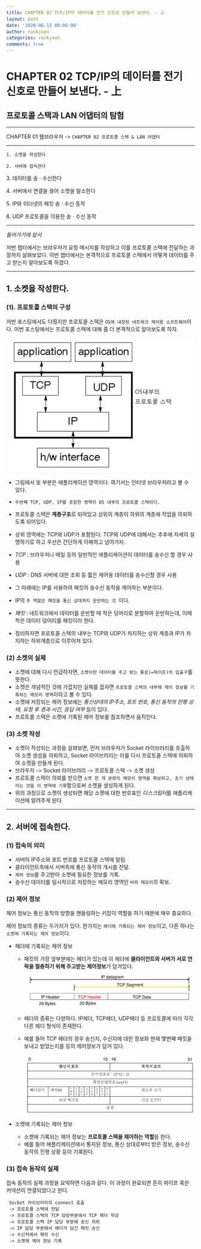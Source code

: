 ```yaml
---
title: CHAPTER 02 TCP/IP의 데이터를 전기 신호로 만들어 보낸다. - 上
layout: post
date: '2020-06-13 00:06:00'
author: rockjoon
categories: rockjoon
comments: true
---
```


# CHAPTER 02 TCP/IP의 데이터를 전기 신호로 만들어 보낸다. - 上

## 프로토콜 스택과 LAN 어댑터의 탐험



---

CHAPTER 01 웹브라우저 -> `CHAPTER 02 프로토콜 스택 & LAN 어댑터`

---
`1. 소켓을 작성한다`

`2. 서버에 접속한다`

3\. 데이터를 송 · 수신한다

4\. 서버에서 연결을 끊어 소켓을 말소한다

5\. IP와 이더넷의 패킷 송 · 수신 동작

6\. UDP 프로토콜을 이용한 송 · 수신 동작

---
*들어가기에 앞서*

저번 챕터에서는 브라우저가 요청 메시지를 작성하고 이를 프로토콜 스택에 전달하는 과정까지 살펴보았다. 이번 챕터에서는 본격적으로 프로토콜 스택에서 어떻게 데이터를 주고 받는지 알아보도록 하겠다.

---

## 1. 소켓을 작성한다.

### (1). 프로토콜 스택의 구성

저번 포스팅에서도 다뤘지만 프로토콜 스택은 `OS에 내장된 네트워크 제어용 소프트웨어`이다. 이번 포스팅에서는 프로토콜 스택에 대해 좀 더 본격적으로 알아보도록 하자.

![](https://raw.githubusercontent.com/Blog-Posting/posting-review/d190678acd6aae3de5aac09075b13b6ce0b7b0a0/network_basic/img/2/protocol%20stack_1.PNG)

* 그림에서 윗 부분은 애플리케이션 영역이다. 여기서는 인터넷 브라우저라고 볼 수 있다. 

* `두번째 TCP, UDP, IP를 포함한 영역이 OS 내부의 프로토콜 스택이다.`

* 프로토콜 스택은 **계층구조**로 되어있고 상위의 계층이 하위의 계층에 작업을 의뢰하도록 되어있다.
*  상위 영역에는  TCP와 UDP가 포함된다. TCP와 UDP에 대해서는 추후에 자세히 설명하기로 하고 우선은 간단하게 이해하고 넘어가자.
* _TCP_ : 브라우저나 메일 등의 일반적인 애플리케이션이 데이터를 송수신 할 경우 사용
* _UDP_ : DNS 서버에 대한 조회 등 짧은 제어용 데이터를 송수신할 경우 사용
* 그 아래에는 IP를 사용하여 패킷의 송수신 동작을 제어하는 부분이다.
* IP의 `주 역할은 패킷을 통신 상대까지 운반하는 것 `이다.
* _패킷_ :  네트워크에서 데이터를 운반할 때 작은 덩어리로 분할하여 운반하는데, 이때 작은 데이터 덩어리를 패킷이라 한다.
* 정리하자면 프로토콜 스택의 내부는 TCP와 UDP가 차지하는 상위 계층과 IP가 차지하는 하위계층으로 이루어져 있다.

### (2) 소켓의 실체

* 소켓에 대해 다시 언급하자면, `소켓이란 데이터를 주고 받는 통로(=파이프)의 입출구`를 뜻한다.
* 소켓은 개념적인 것에 가깝지만 실체를 꼽자면 `프로토콜 스택의 내부에 제어 정보를 기록하는 메모리 영역`이라고 볼 수 있다.
* 소켓에 저장되는 제어 정보에는 _통신상대의 IP주소, 포트 번호, 통신 동작의 진행 상태, 요청 후 경과 시간, 응답 여부_ 등이 있다.
* 프로토콜 스택은 소켓에 기록된 제어 정보를 참조하면서 움직인다.

### (3) 소켓 작성

* 소켓이 작성되는 과정을 살펴보면, 먼저 브라우저가 Socket 라이브러리를 호출하여 소켓 생성을 의뢰하고,  Socket 라이브러리는 이를  다시 프로토콜 스택에 의뢰하여 소켓을 만들게 된다.
* 브라우저 -> Socket 라이브러리 -> 프로토콜 스택 -> 소켓 생성
* 프로토콜 스택이 의뢰를 받으면 `소켓 한 개 분량의 메모리 영역을 확보하고, 초기 상태라는 것을 이 영역에 기록`함으로써 소켓을 생성하게 된다.
* 위의 과정으로 소켓이 생성되면 해당 소켓에 대한 번호표인 *디스크립터*를 애플리케이션에 알려주게 된다.

---

## 2. 서버에 접속한다.

### (1) 접속의 의미
* 서버의 IP주소와 포트 번호를 프로토콜 스택에 알림.
* 클라이언트측에서 서버측에 통신 동작의 개시를 전달.
* `제어 정보`를 주고받아 소켓에 필요한 정보를 기록.
* 송수신 데이터를 일시적으로 저장하는 메모리 영역인 `버퍼 메모리`의 확보.

### (2) 제어 정보
제어 정보는 통신 동작의 방향을 핸들링하는 키잡이 역할을 하기 때문에 매우 중요하다.

제어 정보의 종류는 두가지가 있다. 한가지는 `헤더에 기록되는 제어 정보`이고, 다른 하나는 `소켓에 기록되는 제어 정보`이다.
* 헤더에 기록되는 제어 정보
  * 패킷의 가장 앞부분에는 헤더가 있는데 이 헤더에 **클라이언트와 서버가 서로 연락을 절충하기 위해 주고받는 제어정보**가 담겨있다.
  ![](https://raw.githubusercontent.com/Blog-Posting/posting-review/d190678acd6aae3de5aac09075b13b6ce0b7b0a0/network_basic/img/2/header-packet.PNG)
  * 헤더의 종류는 다양하다. IP헤더, TCP헤더, UDP헤더 등 프로토콜에 따라 각각 다른 헤더 형식이 존재한다.


  * 예를 들어 TCP 헤더의 경우 송신지, 수신지에 대한 정보와 현재 몇번째 패킷을 보내고 받았는지를 등의 제어정보가 담겨 있다.
  
    ![](https://raw.githubusercontent.com/Blog-Posting/posting-review/d190678acd6aae3de5aac09075b13b6ce0b7b0a0/network_basic/img/2/tcp_header.PNG)

* 소켓에 기록되는 제어 정보
  * 소켓에 기록되는 제어 정보는 **프로토콜 스택을 제어하는 역할**을 한다.
  * 예를 들어 애플리케이션에서 통지된 정보, 통신 상대로부터 받은 정보, 송수신 동작의 진행 상황 등이 기록된다.

### (3) 접속 동작의 실제
접속 동작의 실제 과정을 요약하면 다음과 같다. 이 과정이 완료되면 흔히 파이프 혹은 커넥션이 연결되었다고 한다.

```
 Socket 라이브러리의 connect 호출
 -> 프로토콜 스택에 전달 
 -> 프로토콜 스택의 TCP 담당부분에서 TCP 헤더 작성 
 -> 프로토콜 스택 IP 담당 부분에 송신 의뢰 
 -> IP 담당 부분에서 헤더가 담긴 패킷 송신 
 -> 수신처에서 패킷 수신 
 -> 소켓에 제어 정보 기록
```